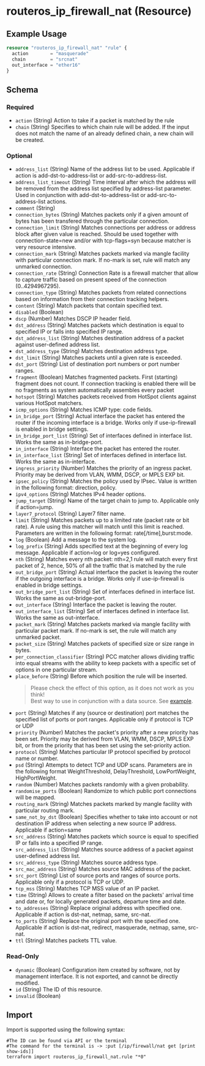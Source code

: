 # routeros_ip_firewall_nat (Resource)


## Example Usage
```terraform
resource "routeros_ip_firewall_nat" "rule" {
  action        = "masquerade"
  chain         = "srcnat"
  out_interface = "ether16"
}
```

<!-- schema generated by tfplugindocs -->
## Schema

### Required

- `action` (String) Action to take if a packet is matched by the rule
- `chain` (String) Specifies to which chain rule will be added. If the input does not match the name of an already defined chain, a new chain will be created.

### Optional

- `address_list` (String) Name of the address list to be used. Applicable if action is add-dst-to-address-list or add-src-to-address-list.
- `address_list_timeout` (String) Time interval after which the address will be removed from the address list specified by address-list parameter. Used in conjunction with add-dst-to-address-list or add-src-to-address-list actions.
- `comment` (String)
- `connection_bytes` (String) Matches packets only if a given amount of bytes has been transfered through the particular connection.
- `connection_limit` (String) Matches connections per address or address block after given value is reached. Should be used together with connection-state=new and/or with tcp-flags=syn because matcher is very resource intensive.
- `connection_mark` (String) Matches packets marked via mangle facility with particular connection mark. If no-mark is set, rule will match any unmarked connection.
- `connection_rate` (String) Connection Rate is a firewall matcher that allow to capture traffic based on present speed of the connection (0..4294967295).
- `connection_type` (String) Matches packets from related connections based on information from their connection tracking helpers.
- `content` (String) Match packets that contain specified text.
- `disabled` (Boolean)
- `dscp` (Number) Matches DSCP IP header field.
- `dst_address` (String) Matches packets which destination is equal to specified IP or falls into specified IP range.
- `dst_address_list` (String) Matches destination address of a packet against user-defined address list.
- `dst_address_type` (String) Matches destination address type.
- `dst_limit` (String) Matches packets until a given rate is exceeded.
- `dst_port` (String) List of destination port numbers or port number ranges.
- `fragment` (Boolean) Matches fragmented packets. First (starting) fragment does not count. If connection tracking is enabled there will be no fragments as system automatically assembles every packet
- `hotspot` (String) Matches packets received from HotSpot clients against various HotSpot matchers.
- `icmp_options` (String) Matches ICMP type: code fields.
- `in_bridge_port` (String) Actual interface the packet has entered the router if the incoming interface is a bridge. Works only if use-ip-firewall is enabled in bridge settings.
- `in_bridge_port_list` (String) Set of interfaces defined in interface list. Works the same as in-bridge-port.
- `in_interface` (String) Interface the packet has entered the router.
- `in_interface_list` (String) Set of interfaces defined in interface list. Works the same as in-interface.
- `ingress_priority` (Number) Matches the priority of an ingress packet. Priority may be derived from VLAN, WMM, DSCP, or MPLS EXP bit.
- `ipsec_policy` (String) Matches the policy used by IPsec. Value is written in the following format: direction, policy.
- `ipv4_options` (String) Matches IPv4 header options.
- `jump_target` (String) Name of the target chain to jump to. Applicable only if action=jump.
- `layer7_protocol` (String) Layer7 filter name.
- `limit` (String) Matches packets up to a limited rate (packet rate or bit rate). A rule using this matcher will match until this limit is reached. Parameters are written in the following format: rate[/time],burst:mode.
- `log` (Boolean) Add a message to the system log.
- `log_prefix` (String) Adds specified text at the beginning of every log message. Applicable if action=log or log=yes configured.
- `nth` (String) Matches every nth packet: nth=2,1 rule will match every first packet of 2, hence, 50% of all the traffic that is matched by the rule
- `out_bridge_port` (String) Actual interface the packet is leaving the router if the outgoing interface is a bridge. Works only if use-ip-firewall is enabled in bridge settings.
- `out_bridge_port_list` (String) Set of interfaces defined in interface list. Works the same as out-bridge-port.
- `out_interface` (String) Interface the packet is leaving the router.
- `out_interface_list` (String) Set of interfaces defined in interface list. Works the same as out-interface.
- `packet_mark` (String) Matches packets marked via mangle facility with particular packet mark. If no-mark is set, the rule will match any unmarked packet.
- `packet_size` (String) Matches packets of specified size or size range in bytes.
- `per_connection_classifier` (String) PCC matcher allows dividing traffic into equal streams with the ability to keep packets with a specific set of options in one particular stream.
- `place_before` (String) Before which position the rule will be inserted.  
	> Please check the effect of this option, as it does not work as you think!  
	> Best way to use in conjunction with a data source. See [example](../data-sources/ip_firewall.md#example-usage).
- `port` (String) Matches if any (source or destination) port matches the specified list of ports or port ranges. Applicable only if protocol is TCP or UDP
- `priority` (Number) Matches the packet's priority after a new priority has been set. Priority may be derived from VLAN, WMM, DSCP, MPLS EXP bit, or from the priority that has been set using the set-priority action.
- `protocol` (String) Matches particular IP protocol specified by protocol name or number.
- `psd` (String) Attempts to detect TCP and UDP scans. Parameters are in the following format WeightThreshold, DelayThreshold, LowPortWeight, HighPortWeight.
- `random` (Number) Matches packets randomly with a given probability.
- `randomise_ports` (Boolean) Randomize to which public port connections will be mapped.
- `routing_mark` (String) Matches packets marked by mangle facility with particular routing mark.
- `same_not_by_dst` (Boolean) Specifies whether to take into account or not destination IP address when selecting a new source IP address. Applicable if action=same
- `src_address` (String) Matches packets which source is equal to specified IP or falls into a specified IP range.
- `src_address_list` (String) Matches source address of a packet against user-defined address list.
- `src_address_type` (String) Matches source address type.
- `src_mac_address` (String) Matches source MAC address of the packet.
- `src_port` (String) List of source ports and ranges of source ports. Applicable only if a protocol is TCP or UDP.
- `tcp_mss` (String) Matches TCP MSS value of an IP packet.
- `time` (String) Allows to create a filter based on the packets' arrival time and date or, for locally generated packets, departure time and date.
- `to_addresses` (String) Replace original address with specified one. Applicable if action is dst-nat, netmap, same, src-nat.
- `to_ports` (String) Replace the original port with the specified one. Applicable if action is dst-nat, redirect, masquerade, netmap, same, src-nat.
- `ttl` (String) Matches packets TTL value.

### Read-Only

- `dynamic` (Boolean) Configuration item created by software, not by management interface. It is not exported, and cannot be directly modified.
- `id` (String) The ID of this resource.
- `invalid` (Boolean)

## Import
Import is supported using the following syntax:
```shell
#The ID can be found via API or the terminal
#The command for the terminal is -> :put [/ip/firewall/nat get [print show-ids]]
terraform import routeros_ip_firewall_nat.rule "*0"
```
